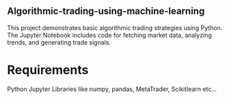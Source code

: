 ## Algorithmic-trading-using-machine-learning
This project demonstrates basic algorithmic trading strategies using Python. The Jupyter Notebook includes code for fetching market data, analyzing trends, and generating trade signals.
# Requirements
   Python
   Jupyter
   Libraries like numpy, pandas, MetaTrader, Scikitlearn etc...
